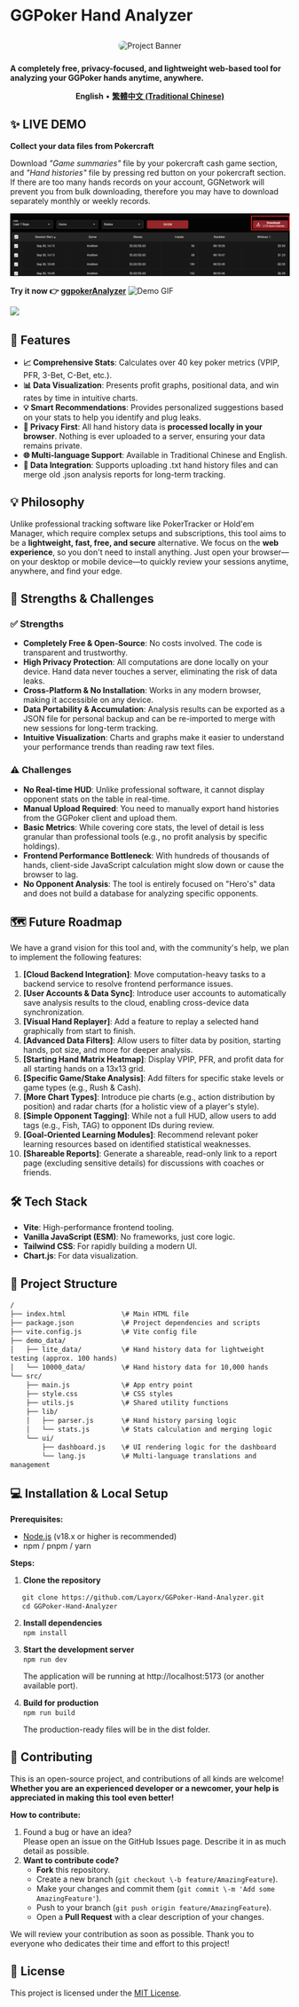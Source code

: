 # **GGPoker Hand Analyzer**

<div align="center">

<img src="https://i.meee.com.tw/mdMapSp.png" alt="Project Banner" style="border-radius: 10px; margin-top: 10px; margin-bottom: 10px;">

</div>

**A completely free, privacy-focused, and lightweight web-based tool for analyzing your GGPoker hands anytime, anywhere.**

<p align="center">  
<strong>English</strong> •  
<a href="./README.md"><strong>繁體中文 (Traditional Chinese)</strong></a>  
</p>

## **✨ LIVE DEMO** 
**Collect your data files from Pokercraft**

Download *"Game summaries"* file by your pokercraft cash game section,
and *"Hand histories"* file by pressing red button on your pokercraft section.
If there are too many hands records on your account, GGNetwork will prevent you from bulk downloading,
therefore you may have to download separately monthly or weekly records.

![pokercraft_download](./demo_data/pokercraft_download_en.png)



**Try it now 👉 [ggpokerAnalyzer](https://layorx.github.io/ggpokerAnalyzer/index.html)**
![Demo GIF](demo_data/demo.gif)

![](https://i.meee.com.tw/yQeMtPA.png)

## **🚀 Features**

* **📈 Comprehensive Stats**: Calculates over 40 key poker metrics (VPIP, PFR, 3-Bet, C-Bet, etc.).  
* **📊 Data Visualization**: Presents profit graphs, positional data, and win rates by time in intuitive charts.  
* **💡 Smart Recommendations**: Provides personalized suggestions based on your stats to help you identify and plug leaks.  
* **🔐 Privacy First**: All hand history data is **processed locally in your browser**. Nothing is ever uploaded to a server, ensuring your data remains private.  
* **🌐 Multi-language Support**: Available in Traditional Chinese and English.  
* **💾 Data Integration**: Supports uploading .txt hand history files and can merge old .json analysis reports for long-term tracking.

## **💡 Philosophy**

Unlike professional tracking software like PokerTracker or Hold'em Manager, which require complex setups and subscriptions, this tool aims to be a **lightweight, fast, free, and secure** alternative. We focus on the **web experience**, so you don't need to install anything. Just open your browser—on your desktop or mobile device—to quickly review your sessions anytime, anywhere, and find your edge.

## **🧐 Strengths & Challenges**

### **✅ Strengths**

* **Completely Free & Open-Source**: No costs involved. The code is transparent and trustworthy.  
* **High Privacy Protection**: All computations are done locally on your device. Hand data never touches a server, eliminating the risk of data leaks.  
* **Cross-Platform & No Installation**: Works in any modern browser, making it accessible on any device.  
* **Data Portability & Accumulation**: Analysis results can be exported as a JSON file for personal backup and can be re-imported to merge with new sessions for long-term tracking.  
* **Intuitive Visualization**: Charts and graphs make it easier to understand your performance trends than reading raw text files.

### **⚠️ Challenges**

* **No Real-time HUD**: Unlike professional software, it cannot display opponent stats on the table in real-time.  
* **Manual Upload Required**: You need to manually export hand histories from the GGPoker client and upload them.  
* **Basic Metrics**: While covering core stats, the level of detail is less granular than professional tools (e.g., no profit analysis by specific holdings).  
* **Frontend Performance Bottleneck**: With hundreds of thousands of hands, client-side JavaScript calculation might slow down or cause the browser to lag.  
* **No Opponent Analysis**: The tool is entirely focused on "Hero's" data and does not build a database for analyzing specific opponents.

## **🗺️ Future Roadmap**

We have a grand vision for this tool and, with the community's help, we plan to implement the following features:

1. **\[Cloud Backend Integration\]**: Move computation-heavy tasks to a backend service to resolve frontend performance issues.  
2. **\[User Accounts & Data Sync\]**: Introduce user accounts to automatically save analysis results to the cloud, enabling cross-device data synchronization.  
3. **\[Visual Hand Replayer\]**: Add a feature to replay a selected hand graphically from start to finish.  
4. **\[Advanced Data Filters\]**: Allow users to filter data by position, starting hands, pot size, and more for deeper analysis.  
5. **\[Starting Hand Matrix Heatmap\]**: Display VPIP, PFR, and profit data for all starting hands on a 13x13 grid.  
6. **\[Specific Game/Stake Analysis\]**: Add filters for specific stake levels or game types (e.g., Rush & Cash).  
7. **\[More Chart Types\]**: Introduce pie charts (e.g., action distribution by position) and radar charts (for a holistic view of a player's style).  
8. **\[Simple Opponent Tagging\]**: While not a full HUD, allow users to add tags (e.g., Fish, TAG) to opponent IDs during review.  
9. **\[Goal-Oriented Learning Modules\]**: Recommend relevant poker learning resources based on identified statistical weaknesses.  
10. **\[Shareable Reports\]**: Generate a shareable, read-only link to a report page (excluding sensitive details) for discussions with coaches or friends.

## **🛠️ Tech Stack**

* **Vite**: High-performance frontend tooling.  
* **Vanilla JavaScript (ESM)**: No frameworks, just core logic.  
* **Tailwind CSS**: For rapidly building a modern UI.  
* **Chart.js**: For data visualization.

## **📁 Project Structure**
```
/  
├── index.html              \# Main HTML file  
├── package.json            \# Project dependencies and scripts  
├── vite.config.js          \# Vite config file  
├── demo_data/
│   ├── lite_data/          \# Hand history data for lightweight testing (approx. 100 hands)
│   └── 10000_data/         \# Hand history data for 10,000 hands
└── src/  
    ├── main.js             \# App entry point  
    ├── style.css           \# CSS styles  
    ├── utils.js            \# Shared utility functions  
    ├── lib/  
    │   ├── parser.js       \# Hand history parsing logic  
    │   └── stats.js        \# Stats calculation and merging logic  
    └── ui/  
        ├── dashboard.js    \# UI rendering logic for the dashboard  
        └── lang.js         \# Multi-language translations and management
```
## **💻 Installation & Local Setup**

**Prerequisites:**

* [Node.js](https://nodejs.org/) (v18.x or higher is recommended)  
* npm / pnpm / yarn

**Steps:**

1. **Clone the repository**  
```
   git clone https://github.com/Layorx/GGPoker-Hand-Analyzer.git 
   cd GGPoker-Hand-Analyzer
```
2. **Install dependencies**  
   `npm install`

3. **Start the development server**  
   `npm run dev`

   The application will be running at http://localhost:5173 (or another available port).  
4. **Build for production**  
   `npm run build`

   The production-ready files will be in the dist folder.

## **💖 Contributing**

This is an open-source project, and contributions of all kinds are welcome\! **Whether you are an experienced developer or a newcomer, your help is appreciated in making this tool even better\!**

**How to contribute:**

1. Found a bug or have an idea?  
   Please open an issue on the GitHub Issues page. Describe it in as much detail as possible.  
2. **Want to contribute code?**  
   * **Fork** this repository.  
   * Create a new branch (`git checkout \-b feature/AmazingFeature`).  
   * Make your changes and commit them (`git commit \-m 'Add some AmazingFeature'`).  
   * Push to your branch (`git push origin feature/AmazingFeature`).  
   * Open a **Pull Request** with a clear description of your changes.

We will review your contribution as soon as possible. Thank you to everyone who dedicates their time and effort to this project\!

## **📄 License**

This project is licensed under the [MIT License](https://www.google.com/search?q=./LICENSE).